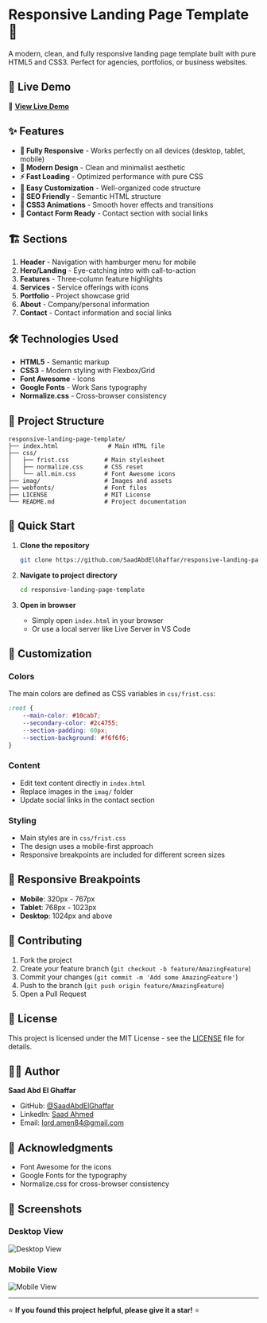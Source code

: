 # Responsive Landing Page Template 🚀

A modern, clean, and fully responsive landing page template built with pure HTML5 and CSS3. Perfect for agencies, portfolios, or business websites.

## 🌟 Live Demo

🔗 **[View Live Demo](https://saadabdelghaffar.github.io/responsive-landing-page-template/)**

## ✨ Features

- **📱 Fully Responsive** - Works perfectly on all devices (desktop, tablet, mobile)
- **🎨 Modern Design** - Clean and minimalist aesthetic
- **⚡ Fast Loading** - Optimized performance with pure CSS
- **🔧 Easy Customization** - Well-organized code structure
- **🎯 SEO Friendly** - Semantic HTML structure
- **🌈 CSS3 Animations** - Smooth hover effects and transitions
- **📧 Contact Form Ready** - Contact section with social links

## 🏗️ Sections

1. **Header** - Navigation with hamburger menu for mobile
2. **Hero/Landing** - Eye-catching intro with call-to-action
3. **Features** - Three-column feature highlights
4. **Services** - Service offerings with icons
5. **Portfolio** - Project showcase grid
6. **About** - Company/personal information
7. **Contact** - Contact information and social links

## 🛠️ Technologies Used

- **HTML5** - Semantic markup
- **CSS3** - Modern styling with Flexbox/Grid
- **Font Awesome** - Icons
- **Google Fonts** - Work Sans typography
- **Normalize.css** - Cross-browser consistency

## 📁 Project Structure

```
responsive-landing-page-template/
├── index.html              # Main HTML file
├── css/
│   ├── frist.css          # Main stylesheet
│   ├── normalize.css      # CSS reset
│   └── all.min.css        # Font Awesome icons
├── imag/                  # Images and assets
├── webfonts/              # Font files
├── LICENSE                # MIT License
└── README.md              # Project documentation
```

## 🚀 Quick Start

1. **Clone the repository**
   ```bash
   git clone https://github.com/SaadAbdElGhaffar/responsive-landing-page-template.git
   ```

2. **Navigate to project directory**
   ```bash
   cd responsive-landing-page-template
   ```

3. **Open in browser**
   - Simply open `index.html` in your browser
   - Or use a local server like Live Server in VS Code

## 🎨 Customization

### Colors
The main colors are defined as CSS variables in `css/frist.css`:
```css
:root {
    --main-color: #10cab7;
    --secondary-color: #2c4755;
    --section-padding: 60px;
    --section-background: #f6f6f6;
}
```

### Content
- Edit text content directly in `index.html`
- Replace images in the `imag/` folder
- Update social links in the contact section

### Styling
- Main styles are in `css/frist.css`
- The design uses a mobile-first approach
- Responsive breakpoints are included for different screen sizes

## 📱 Responsive Breakpoints

- **Mobile**: 320px - 767px
- **Tablet**: 768px - 1023px  
- **Desktop**: 1024px and above

## 🤝 Contributing

1. Fork the project
2. Create your feature branch (`git checkout -b feature/AmazingFeature`)
3. Commit your changes (`git commit -m 'Add some AmazingFeature'`)
4. Push to the branch (`git push origin feature/AmazingFeature`)
5. Open a Pull Request

## 📄 License

This project is licensed under the MIT License - see the [LICENSE](LICENSE) file for details.

## 👨‍💻 Author

**Saad Abd El Ghaffar**

- GitHub: [@SaadAbdElGhaffar](https://github.com/SaadAbdElGhaffar)
- LinkedIn: [Saad Ahmed](https://www.linkedin.com/in/saad-ahmed-683b77219/)
- Email: lord.amen84@gmail.com

## 🙏 Acknowledgments

- Font Awesome for the icons
- Google Fonts for the typography
- Normalize.css for cross-browser consistency

## 📸 Screenshots

### Desktop View
![Desktop View](https://via.placeholder.com/800x400/10cab7/ffffff?text=Desktop+View)

### Mobile View
![Mobile View](https://via.placeholder.com/300x600/10cab7/ffffff?text=Mobile+View)

---

⭐ **If you found this project helpful, please give it a star!** ⭐
